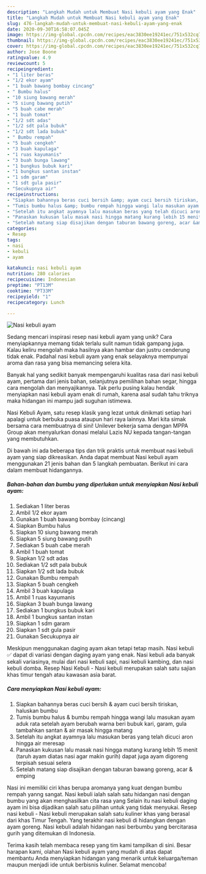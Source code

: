 ```yaml
---
description: "Langkah Mudah untuk Membuat Nasi kebuli ayam yang Enak"
title: "Langkah Mudah untuk Membuat Nasi kebuli ayam yang Enak"
slug: 476-langkah-mudah-untuk-membuat-nasi-kebuli-ayam-yang-enak
date: 2020-09-30T16:58:07.045Z
image: https://img-global.cpcdn.com/recipes/eac3830ee19241ec/751x532cq70/nasi-kebuli-ayam-foto-resep-utama.jpg
thumbnail: https://img-global.cpcdn.com/recipes/eac3830ee19241ec/751x532cq70/nasi-kebuli-ayam-foto-resep-utama.jpg
cover: https://img-global.cpcdn.com/recipes/eac3830ee19241ec/751x532cq70/nasi-kebuli-ayam-foto-resep-utama.jpg
author: Jose Boone
ratingvalue: 4.9
reviewcount: 5
recipeingredient:
- "1 liter beras"
- "1/2 ekor ayam"
- "1 buah bawang bombay cincang"
- " Bumbu halus"
- "10 siung bawang merah"
- "5 siung bawang putih"
- "5 buah cabe merah"
- "1 buah tomat"
- "1/2 sdt adas"
- "1/2 sdt pala bubuk"
- "1/2 sdt lada bubuk"
- " Bumbu rempah"
- "5 buah cengkeh"
- "3 buah kapulaga"
- "1 ruas kayumanis"
- "3 buah bunga lawang"
- "1 bungkus bubuk kari"
- "1 bungkus santan instan"
- "1 sdm garam"
- "1 sdt gula pasir"
- "Secukupnya air"
recipeinstructions:
- "Siapkan bahannya beras cuci bersih &amp; ayam cuci bersih tiriskan, haluskan bumbu"
- "Tumis bumbu halus &amp; bumbu rempah hingga wangi lalu masukan ayam aduk rata setelah ayam berubah warna beri bubuk kari, garam, gula tambahkan santan &amp; air masak hingga matang"
- "Setelah itu angkat ayamnya lalu masukan beras yang telah dicuci aron hingga air meresap"
- "Panaskan kukusan lalu masak nasi hingga matang kurang lebih 15 menit (taruh ayam diatas nasi agar makin gurih) dapat juga ayam digoreng terpisah sesuai selera"
- "Setelah matang siap disajikan dengan taburan bawang goreng, acar &amp; emping"
categories:
- Resep
tags:
- nasi
- kebuli
- ayam

katakunci: nasi kebuli ayam 
nutrition: 280 calories
recipecuisine: Indonesian
preptime: "PT13M"
cooktime: "PT33M"
recipeyield: "1"
recipecategory: Lunch

---
```



![Nasi kebuli ayam](https://img-global.cpcdn.com/recipes/eac3830ee19241ec/751x532cq70/nasi-kebuli-ayam-foto-resep-utama.jpg)

Sedang mencari inspirasi resep nasi kebuli ayam yang unik? Cara menyiapkannya memang tidak terlalu sulit namun tidak gampang juga. Kalau keliru mengolah maka hasilnya akan hambar dan justru cenderung tidak enak. Padahal nasi kebuli ayam yang enak selayaknya mempunyai aroma dan rasa yang bisa memancing selera kita.

Banyak hal yang sedikit banyak mempengaruhi kualitas rasa dari nasi kebuli ayam, pertama dari jenis bahan, selanjutnya pemilihan bahan segar, hingga cara mengolah dan menyajikannya. Tak perlu pusing kalau hendak menyiapkan nasi kebuli ayam enak di rumah, karena asal sudah tahu triknya maka hidangan ini mampu jadi suguhan istimewa.

Nasi Kebuli Ayam, satu resep klasik yang lezat untuk dinikmati setiap hari apalagi untuk berbuka puasa ataupun hari raya lainnya. Mari kita simak bersama cara membuatnya di sini! Unilever bekerja sama dengan MPPA Group akan menyalurkan donasi melalui Lazis NU kepada tangan-tangan yang membutuhkan.


Di bawah ini ada beberapa tips dan trik praktis untuk membuat nasi kebuli ayam yang siap dikreasikan. Anda dapat membuat Nasi kebuli ayam menggunakan 21 jenis bahan dan 5 langkah pembuatan. Berikut ini cara dalam membuat hidangannya.

<!--inarticleads1-->

##### Bahan-bahan dan bumbu yang diperlukan untuk menyiapkan Nasi kebuli ayam:

1. Sediakan 1 liter beras
1. Ambil 1/2 ekor ayam
1. Gunakan 1 buah bawang bombay (cincang)
1. Siapkan  Bumbu halus
1. Siapkan 10 siung bawang merah
1. Siapkan 5 siung bawang putih
1. Sediakan 5 buah cabe merah
1. Ambil 1 buah tomat
1. Siapkan 1/2 sdt adas
1. Sediakan 1/2 sdt pala bubuk
1. Siapkan 1/2 sdt lada bubuk
1. Gunakan  Bumbu rempah
1. Siapkan 5 buah cengkeh
1. Ambil 3 buah kapulaga
1. Ambil 1 ruas kayumanis
1. Siapkan 3 buah bunga lawang
1. Sediakan 1 bungkus bubuk kari
1. Ambil 1 bungkus santan instan
1. Siapkan 1 sdm garam
1. Siapkan 1 sdt gula pasir
1. Gunakan Secukupnya air


Meskipun menggunakan daging ayam akan tetapi tetap masih. Nasi kebuli ✅ dapat di variasi dengan daging ayam yang enak. Nasi kebuli ada banyak sekali variasinya, mulai dari nasi kebuli sapi, nasi kebuli kambing, dan nasi kebuli domba. Resep Nasi Kebuli - Nasi kebuli merupakan salah satu sajian khas timur tengah atau kawasan asia barat. 

<!--inarticleads2-->

##### Cara menyiapkan Nasi kebuli ayam:

1. Siapkan bahannya beras cuci bersih &amp; ayam cuci bersih tiriskan, haluskan bumbu
1. Tumis bumbu halus &amp; bumbu rempah hingga wangi lalu masukan ayam aduk rata setelah ayam berubah warna beri bubuk kari, garam, gula tambahkan santan &amp; air masak hingga matang
1. Setelah itu angkat ayamnya lalu masukan beras yang telah dicuci aron hingga air meresap
1. Panaskan kukusan lalu masak nasi hingga matang kurang lebih 15 menit (taruh ayam diatas nasi agar makin gurih) dapat juga ayam digoreng terpisah sesuai selera
1. Setelah matang siap disajikan dengan taburan bawang goreng, acar &amp; emping


Nasi ini memiliki ciri khas berupa aromanya yang kuat dengan bumbu rempah yanng sangat. Nasi kebuli ialah salah satu hidangan nasi dengan bumbu yang akan menghasilkan cita rasa yang Selain itu nasi kebuli daging ayam ini bisa dijadikan salah satu pilihan untuk yang tidak menyukai. Resep nasi kebuli - Nasi kebuli merupakan salah satu kuliner khas yang berasal dari khas Timur Tengah. Yang terakhir nasi kebuli di hidangkan dengan ayam goreng. Nasi kebuli adalah hidangan nasi berbumbu yang bercitarasa gurih yang ditemukan di Indonesia. 

Terima kasih telah membaca resep yang tim kami tampilkan di sini. Besar harapan kami, olahan Nasi kebuli ayam yang mudah di atas dapat membantu Anda menyiapkan hidangan yang menarik untuk keluarga/teman maupun menjadi ide untuk berbisnis kuliner. Selamat mencoba!
